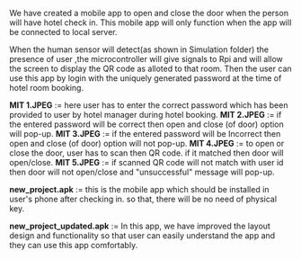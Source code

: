 We have created a mobile app to open and close the door when the person will have hotel check in. This mobile app will only function when the app will 
be connected to local server.  

When the human sensor will detect(as shown in Simulation folder) the presence of user ,the microcontroller will give signals to Rpi
and will allow the screen to display the QR code as alloted to that room.
Then the user can use this app by login with the uniquely generated password at the time of hotel room booking.

**MIT 1.JPEG** := here user has to enter the correct password which has been provided to user by hotel manager during hotel booking.
**MIT 2.JPEG** := if the entered password will be correct then open and close (of door) option will pop-up.
**MIT 3.JPEG** := if the entered password will be Incorrect then open and close (of door) option will not pop-up.
**MIT 4.JPEG** := to open or close the door, user has to scan then QR code. if it matched then door will open/close.
**MIT 5.JPEG** := if scanned QR code will not match with user id then door will not open/close and "unsuccessful" message will pop-up.

**new_project.apk** := this is the mobile app which should be installed in user's phone after checking in. so that, there will be no need of physical key. 

**new_project_updated.apk** := In this app, we have improved the layout design and functionality so that user can easily understand the app and 
they can use this app comfortably. 
